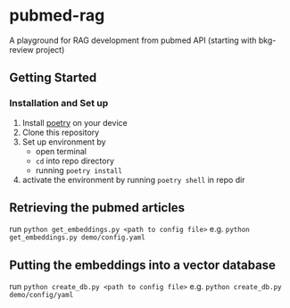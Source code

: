 # pubmed-rag
A playground for RAG development from pubmed API (starting with bkg-review project)


## Getting Started

### Installation and Set up

1. Install [poetry](https://python-poetry.org/docs/#installation) on your device
2. Clone this repository
3. Set up environment by 
    - open terminal
    - `cd` into repo directory
    - running `poetry install`
4. activate the environment by running `poetry shell` in repo dir

## Retrieving the pubmed articles

run `python get_embeddings.py <path to config file>`
    e.g. `python get_embeddings.py demo/config.yaml`

## Putting the embeddings into a vector database
run `python create_db.py <path to config file>`
    e.g. `python create_db.py demo/config/yaml`


